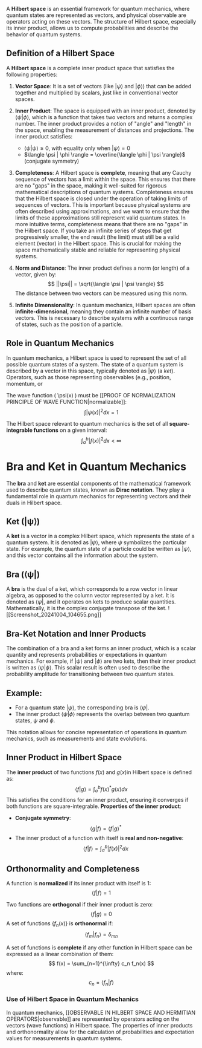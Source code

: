 A **Hilbert space** is an essential framework for quantum mechanics, where quantum states are represented as vectors, and physical observable are operators acting on these vectors. The structure of Hilbert space, especially its inner product, allows us to compute probabilities and describe the behavior of quantum systems. 
## Definition of a Hilbert Space

A **Hilbert space** is a complete inner product space that satisfies the following properties:

1. **Vector Space**: It is a set of vectors (like $|\psi\rangle$ and $|\phi\rangle$) that can be added together and multiplied by scalars, just like in conventional vector spaces.

2. **Inner Product**: The space is equipped with an inner product, denoted by $\langle \psi | \phi \rangle$, which is a function that takes two vectors and returns a complex number. The inner product provides a notion of "angle" and "length" in the space, enabling the measurement of distances and projections. The inner product satisfies:
   - $\langle \psi | \psi \rangle \geq 0$, with equality only when $|\psi\rangle = 0$
   - $\langle \psi | \phi \rangle = \overline{\langle \phi | \psi \rangle}$ (conjugate symmetry)

3. **Completeness**: A Hilbert space is **complete**, meaning that any Cauchy sequence of vectors has a limit within the space. This ensures that there are no "gaps" in the space, making it well-suited for rigorous mathematical descriptions of quantum systems. Completeness ensures that the Hilbert space is closed under the operation of taking limits of sequences of vectors. This is important because physical systems are often described using approximations, and we want to ensure that the limits of these approximations still represent valid quantum states.
   In more intuitive terms, completeness means that there are no "gaps" in the Hilbert space. If you take an infinite series of steps that get progressively smaller, the end result (the limit) must still be a valid element (vector) in the Hilbert space. This is crucial for making the space mathematically stable and reliable for representing physical systems.

4. **Norm and Distance**: The inner product defines a norm (or length) of a vector, given by:
   $$
   ||\psi|| = \sqrt{\langle \psi | \psi \rangle}
   $$
   The distance between two vectors can be measured using this norm.

5. **Infinite Dimensionality**: In quantum mechanics, Hilbert spaces are often **infinite-dimensional**, meaning they contain an infinite number of basis vectors. This is necessary to describe systems with a continuous range of states, such as the position of a particle.

## Role in Quantum Mechanics

In quantum mechanics, a Hilbert space is used to represent the set of all possible quantum states of a system. The state of a quantum system is described by a vector in this space, typically denoted as $|\psi\rangle$ (a *ket*). Operators, such as those representing observables (e.g., position, momentum, or

The wave function \( \psi(x) \) must be [[PROOF OF NORMALIZATION PRINCIPLE OF WAVE FUNCTION|normalizable]]: 
$$
  \int |\psi(x)|^2 dx = 1  $$

The Hilbert space relevant to quantum mechanics is the set of all **square-integrable functions** on a given interval:
  $$
  \int_a^b |f(x)|^2 dx < \infty
  $$
# Bra and Ket in Quantum Mechanics

The **bra** and **ket** are essential components of the mathematical framework used to describe quantum states, known as **Dirac notation**. They play a fundamental role in quantum mechanics for representing vectors and their duals in Hilbert space.

## Ket (|ψ⟩)

A **ket** is a vector in a complex Hilbert space, which represents the state of a quantum system. It is denoted as $|\psi\rangle$, where $\psi$ symbolizes the particular state. For example, the quantum state of a particle could be written as $| \psi \rangle$, and this vector contains all the information about the system.

## Bra (⟨ψ|)

A **bra** is the dual of a ket, which corresponds to a row vector in linear algebra, as opposed to the column vector represented by a ket. It is denoted as $\langle \psi |$, and it operates on kets to produce scalar quantities. Mathematically, it is the complex conjugate transpose of the ket.
![[Screenshot_20241004_104655.png]]

## Bra-Ket Notation and Inner Products

The combination of a bra and a ket forms an inner product, which is a scalar quantity and represents probabilities or expectations in quantum mechanics. For example, if $|\psi\rangle$ and $|\phi\rangle$ are two kets, then their inner product is written as $\langle \psi | \phi \rangle$. This scalar result is often used to describe the probability amplitude for transitioning between two quantum states.

## Example:

- For a quantum state $| \psi \rangle$, the corresponding bra is $\langle \psi |$.
- The inner product $\langle \psi | \phi \rangle$ represents the overlap between two quantum states, $\psi$ and $\phi$.

This notation allows for concise representation of operations in quantum mechanics, such as measurements and state evolutions.
## Inner Product in Hilbert Space
The **inner product** of two functions $f(x)$ and $g(x)$in Hilbert space is defined as:
  $$
  \langle f | g \rangle = \int_a^b f(x)^* g(x) dx
  $$
  This satisfies the conditions for an inner product, ensuring it converges if both functions are square-integrable. 
**Properties of the inner product**:
  - **Conjugate symmetry**:
    $$
    \langle g | f \rangle = \langle f | g \rangle^*
    $$
  - The inner product of a function with itself is **real and non-negative**:
    $$
    \langle f | f \rangle = \int_a^b |f(x)|^2 dx
    $$

## Orthonormality and Completeness
A function is **normalized** if its inner product with itself is 1:
  $$
  \langle f | f \rangle = 1
  $$

Two functions are **orthogonal** if their inner product is zero:
  $$
  \langle f | g \rangle = 0
  $$
A set of functions $\{f_n(x)\}$ is **orthonormal** if:
  $$
  \langle f_m | f_n \rangle = \delta_{mn}
  $$
  
A set of functions is **complete** if any other function in Hilbert space can be expressed as a linear combination of them:
  $$
  f(x) = \sum_{n=1}^{\infty} c_n f_n(x)
  $$
  where:
  $$
  c_n = \langle f_n | f \rangle
  $$

### Use of Hilbert Space in Quantum Mechanics
In quantum mechanics, [[OBSERVABLE IN HILBERT SPACE AND HERMITIAN OPERATORS|observable]] are represented by operators acting on the vectors (wave functions) in Hilbert space. The properties of inner products and orthonormality allow for the calculation of probabilities and expectation values for measurements in quantum systems.
